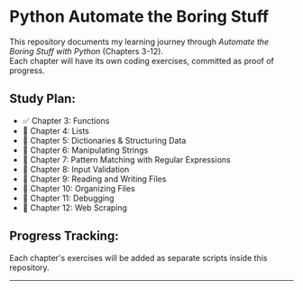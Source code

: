 # Python Automate the Boring Stuff

This repository documents my learning journey through *Automate the Boring Stuff with Python* (Chapters 3-12).  
Each chapter will have its own coding exercises, committed as proof of progress.  

## Study Plan:
- ✅ Chapter 3: Functions
- 🔲 Chapter 4: Lists
- 🔲 Chapter 5: Dictionaries & Structuring Data
- 🔲 Chapter 6: Manipulating Strings
- 🔲 Chapter 7: Pattern Matching with Regular Expressions
- 🔲 Chapter 8: Input Validation
- 🔲 Chapter 9: Reading and Writing Files
- 🔲 Chapter 10: Organizing Files
- 🔲 Chapter 11: Debugging
- 🔲 Chapter 12: Web Scraping

## Progress Tracking:
Each chapter's exercises will be added as separate scripts inside this repository.

---

